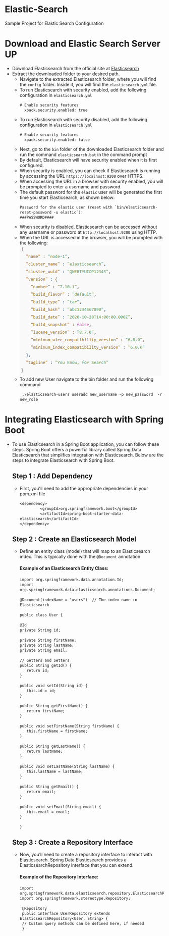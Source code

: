 # Elastic-Search
Sample Project for Elastic Search Configuration

#  Download and Elastic Search Server UP

* Download Elasticsearch from the official site at [Elasticsearch](https://www.elastic.co/downloads/elasticsearch) 
* Extract the downloaded folder to your desired path.
    * Navigate to the extracted Elasticsearch folder, where you will find the `config` folder. Inside it, you will find the `elasticsearch.yml` file. 
    * To run Elasticsearch with security enabled, add the following configuration in `elasticsearch.yml`
      ```
      # Enable security features
        xpack.security.enabled: true
      ```
    * To run Elasticsearch with security disabled, add the following configuration in `elasticsearch.yml`
      ```
      # Enable security features
        xpack.security.enabled: false
      ```
    * Next, go to the `bin` folder of the downloaded Elasticsearch folder and run the command `elasticsearch.bat` in the command prompt
    * By default, Elasticsearch will have security enabled when it is first configured.
    * When security is enabled, you can check if Elasticsearch is running by accessing the URL `https://localhost:9200` over HTTPS.
    * When accessing the URL in a browser with security enabled, you will be prompted to enter a username and password.
    * The default password for the `elastic` user will be generated the first time you start Elasticsearch, as shown below:
        ```
       Password for the elastic user (reset with `bin/elasticsearch-reset-password -u elastic`):
       ###PASSWORD####
         ```
    * When security is disabled, Elasticsearch can be accessed without any username or password at `http://localhost:9200` using HTTP.
    * When the URL is accessed in the browser, you will be prompted with the following:
        ![img.png](img.png)
    * To add new User navigate to the bin folder and run the following command
      ```
       .\elasticsearch-users useradd new_username -p new_password  -r new_role
      ```

# Integrating Elasticsearch with Spring Boot

* To use Elasticsearch in a Spring Boot application, you can follow these steps. Spring Boot offers a powerful library called Spring Data Elasticsearch that simplifies integration with Elasticsearch.
Below are the steps to integrate Elasticsearch with Spring Boot.
  ## Step 1 : Add Dependency
     *   First, you'll need to add the appropriate dependencies in your pom.xml file
         ```
         <dependency>
		          <groupId>org.springframework.boot</groupId>
		          <artifactId>spring-boot-starter-data-elasticsearch</artifactId>
         </dependency>
         ```
    ## Step 2 : Create an Elasticsearch Model
  * Define an entity class (model) that will map to an Elasticsearch index. 
This is typically done with the `@Document` annotation  
    #### Example of an Elasticsearch Entity Class:
     ```
    import org.springframework.data.annotation.Id;
    import org.springframework.data.elasticsearch.annotations.Document;

    @Document(indexName = "users")  // The index name in Elasticsearch
    
    public class User {

    @Id
    private String id;

    private String firstName;
    private String lastName;
    private String email;

    // Getters and Setters
    public String getId() {
        return id;
    }

    public void setId(String id) {
        this.id = id;
    }

    public String getFirstName() {
        return firstName;
    }

    public void setFirstName(String firstName) {
        this.firstName = firstName;
    }

    public String getLastName() {
        return lastName;
    }

    public void setLastName(String lastName) {
        this.lastName = lastName;
    }

    public String getEmail() {
        return email;
    }

    public void setEmail(String email) {
        this.email = email;
    }
    
    }
    ```
  ## Step 3 : Create a Repository Interface
    *  Now, you’ll need to create a repository interface to interact with Elasticsearch.
Spring Data Elasticsearch provides a ElasticsearchRepository interface that you can extend.
  
       #### Example of the Repository Interface:

       ```
       import org.springframework.data.elasticsearch.repository.ElasticsearchRepository;
       import org.springframework.stereotype.Repository;

        @Repository
        public interface UserRepository extends ElasticsearchRepository<User, String> {
        // Custom query methods can be defined here, if needed
        }
       ```